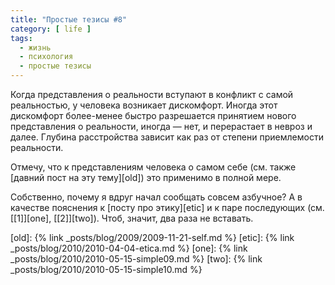 ```yaml
---
title: "Простые тезисы #8"
category: [ life ]
tags:
  - жизнь
  - психология
  - простые тезисы
---
```

Когда представления о реальности вступают в конфликт с самой реальностью, у человека возникает дискомфорт.
Иногда этот дискомфорт более-менее быстро разрешается принятием нового представления о реальности, иногда — нет,
и перерастает в невроз и далее. Глубина расстройства зависит как раз от степени приемлемости реальности.

Отмечу, что к представлениям человека о самом себе (см. также [давний пост на эту тему][old]) это применимо в полной мере.

Собственно, почему я вдруг начал сообщать совсем азбучное? А в качестве пояснения к [посту про этику][etic] и к паре последующих
(см. [[1]][one], [[2]][two]). Чтоб, значит, два раза не вставать.

[old]: {% link _posts/blog/2009/2009-11-21-self.md %}
[etic]: {% link _posts/blog/2010/2010-04-04-etica.md %}
[one]: {% link _posts/blog/2010/2010-05-15-simple09.md %}
[two]: {% link _posts/blog/2010/2010-05-15-simple10.md %}
